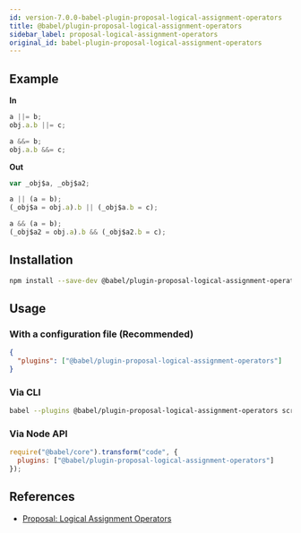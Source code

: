 ```yaml
---
id: version-7.0.0-babel-plugin-proposal-logical-assignment-operators
title: @babel/plugin-proposal-logical-assignment-operators
sidebar_label: proposal-logical-assignment-operators
original_id: babel-plugin-proposal-logical-assignment-operators
---
```


## Example

**In**

```javascript
a ||= b;
obj.a.b ||= c;

a &&= b;
obj.a.b &&= c;
```

**Out**

```javascript
var _obj$a, _obj$a2;

a || (a = b);
(_obj$a = obj.a).b || (_obj$a.b = c);

a && (a = b);
(_obj$a2 = obj.a).b && (_obj$a2.b = c);
```

## Installation

```sh
npm install --save-dev @babel/plugin-proposal-logical-assignment-operators
```

## Usage

### With a configuration file (Recommended)

```json
{
  "plugins": ["@babel/plugin-proposal-logical-assignment-operators"]
}
```

### Via CLI

```sh
babel --plugins @babel/plugin-proposal-logical-assignment-operators script.js
```

### Via Node API

```javascript
require("@babel/core").transform("code", {
  plugins: ["@babel/plugin-proposal-logical-assignment-operators"]
});
```

## References

* [Proposal: Logical Assignment Operators](https://github.com/tc39/proposal-logical-assignment)

